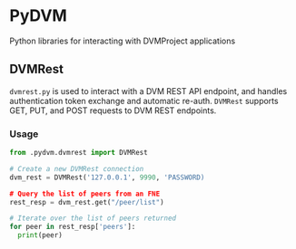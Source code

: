 # PyDVM

Python libraries for interacting with DVMProject applications

## DVMRest

`dvmrest.py` is used to interact with a DVM REST API endpoint, and handles authentication token exchange and automatic re-auth. `DVMRest` supports GET, PUT, and POST requests to DVM REST endpoints.

### Usage

```python
from .pydvm.dvmrest import DVMRest

# Create a new DVMRest connection
dvm_rest = DVMRest('127.0.0.1', 9990, 'PASSWORD)

# Query the list of peers from an FNE
rest_resp = dvm_rest.get("/peer/list")

# Iterate over the list of peers returned
for peer in rest_resp['peers']:
  print(peer)
```
